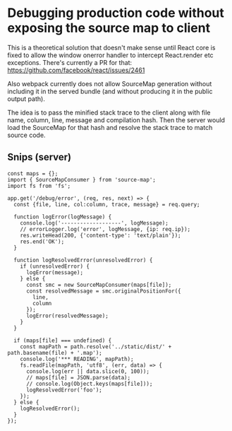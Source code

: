 # Debugging production code without exposing the source map to client

This is a theoretical solution that doesn't make sense until React core is
fixed to allow the window onerror handler to intercept React.render etc exceptions.
There's currently a PR for that: https://github.com/facebook/react/issues/2461

Also webpack currently does not allow SourceMap generation without including
it in the served bundle (and without producing it in the public output path).

The idea is to pass the minified stack trace to the client along with file name,
column, line, message and compilation hash. Then the server would load the
SourceMap for that hash and resolve the stack trace to match source code.


## Snips (server)

    const maps = {};
    import { SourceMapConsumer } from 'source-map';
    import fs from 'fs';

    app.get('/debug/error', (req, res, next) => {
      const {file, line, col:column, trace, message} = req.query;

      function logError(logMessage) {
        console.log('-------------------', logMessage);
        // errorLogger.log('error', logMessage, {ip: req.ip});
        res.writeHead(200, {'content-type': 'text/plain'});
        res.end('OK');
      }

      function logResolvedError(unresolvedError) {
        if (unresolvedError) {
          logError(message);
        } else {
          const smc = new SourceMapConsumer(maps[file]);
          const resolvedMessage = smc.originalPositionFor({
            line,
            column
          });
          logError(resolvedMessage);
        }
      }

      if (maps[file] === undefined) {
        const mapPath = path.resolve('../static/dist/' + path.basename(file) + '.map');
        console.log('*** READING', mapPath);
        fs.readFile(mapPath, 'utf8', (err, data) => {
          console.log(err || data.slice(0, 100));
          // maps[file] = JSON.parse(data);
          // console.log(Object.keys(maps[file]));
          logResolvedError('foo');
        });
      } else {
        logResolvedError();
      }
    });
